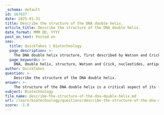 ```yaml
---
_schema: default
id: 167637
date: 2025-01-31
title: Describe the structure of the DNA double helix.
article_title: Describe the structure of the DNA double helix.
date_format: MMM DD, YYYY
post_on_text: Posted on
seo:
  title: QuickTakes | Biotechnology
  page_description: >-
    The DNA double helix structure, first described by Watson and Crick in 1953, features two antiparallel strands of nucleotides coiling together, stabilized by hydrogen bonds between complementary base pairs, essential for genetic information storage and transmission.
  page_keywords: >-
    DNA, double helix, structure, Watson and Crick, nucleotides, antiparallel, hydrogen bonding, major groove, minor groove, genetic information
author: QuickTakes
question: >-
    Describe the structure of the DNA double helix.
answer: >-
    The structure of the DNA double helix is a critical aspect of its function as the carrier of genetic information. This structure was first elucidated by James Watson and Francis Crick in 1953 and is characterized by several key features:\n\n### Key Features of the DNA Double Helix Structure\n\n1. **Double-Stranded Nature**: DNA consists of two long strands of nucleotides that coil around each other, forming a helical structure. Each strand is composed of a sequence of nucleotides, which include:\n   - A five-carbon sugar (deoxyribose)\n   - A phosphate group\n   - A nitrogenous base (adenine (A), thymine (T), cytosine (C), or guanine (G))\n\n2. **Antiparallel Orientation**: The two strands of DNA run in opposite directions, which is referred to as antiparallel orientation. One strand runs in a 5' to 3' direction, while the complementary strand runs in a 3' to 5' direction. This orientation is crucial for several reasons:\n   - **Complementary Base Pairing**: The antiparallel nature allows for the proper alignment of nitrogenous bases, which is essential for the formation of hydrogen bonds between complementary pairs. In DNA, adenine pairs with thymine (A-T) and cytosine pairs with guanine (C-G). The correct orientation ensures that these bases can interact effectively, stabilizing the double helix structure.\n\n3. **Hydrogen Bonding**: The stability of the DNA double helix is maintained by hydrogen bonds between the nitrogenous bases of the two strands. Each base pair is held together by hydrogen bonds: A-T pairs are connected by two hydrogen bonds, while C-G pairs are connected by three hydrogen bonds, contributing to the overall stability of the structure.\n\n4. **Secondary Structure**: The double helix is considered the secondary structure of DNA. The helical shape arises from the twisting of the two strands around each other, creating a right-handed spiral.\n\n5. **Major and Minor Grooves**: The twisting of the double helix creates regions known as major and minor grooves. These grooves are important for protein binding and interactions, as they provide access to the bases for regulatory proteins and enzymes involved in DNA replication and transcription.\n\n### Implications for DNA Function\n\nThe structure of the DNA double helix is not only vital for its stability but also for its function in storing and transmitting genetic information. The antiparallel orientation and complementary base pairing allow for accurate replication during cell division and the proper transcription of genetic information into RNA, which is then translated into proteins.\n\nIn summary, the DNA double helix is a sophisticated structure that plays a fundamental role in the biology of living organisms, ensuring the integrity and fidelity of genetic information across generations.
subject: Biotechnology
file_name: describe-the-structure-of-the-dna-double-helix.md
url: /learn/biotechnology/questions/describe-the-structure-of-the-dna-double-helix
score: -1.0
---
```


&nbsp;